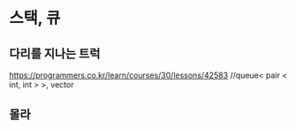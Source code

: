 # 스택, 큐

## 다리를 지나는 트럭
https://programmers.co.kr/learn/courses/30/lessons/42583
//queue< pair < int, int > >, vector
## 몰라

